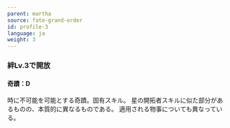 ```yaml
---
parent: martha
source: fate-grand-order
id: profile-3
language: ja
weight: 3
---
```


### 絆Lv.3で開放

#### 奇蹟：D

時に不可能を可能とする奇蹟。固有スキル。
星の開拓者スキルに似た部分があるものの、本質的に異なるものである。
適用される物事についても異なっている。
